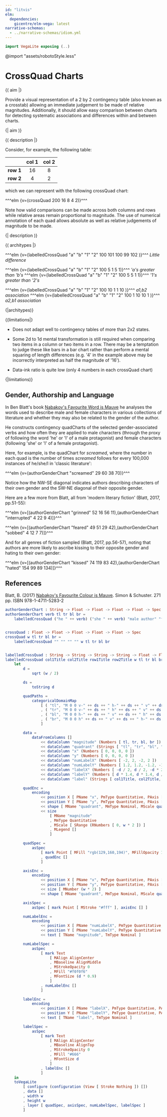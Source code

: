 ```yaml
---
id: "litvis"
elm:
  dependencies:
    gicentre/elm-vega: latest
narrative-schemas:
  - ../narrative-schemas/idiom.yml
---
```


```elm {l=hidden}
import VegaLite exposing (..)
```

@import "assets/robotoStyle.less"

# CrossQuad Charts

{( aim |}

Provide a visual representation of a 2 by 2 contingency table (also known as a crosstab) allowing an immediate judgement to be made of relative magnitudes.
Additionally, it should allow easy comparison between charts for detecting systematic associations and differences within and between charts.

{| aim )}

{( description |}

Consider, for example, the following table:

|           | col 1 | col 2 |
| --------- | :---: | :---: |
| **row 1** |  16   |   8   |
| **row 2** |   4   |   2   |

which we can represent with the following crossQuad chart:

^^^elm {v=(crossQuad 200 16 8 4 2)}^^^

Note how valid comparisons can be made across both columns and rows while relative areas remain proportional to magnitude.
The use of numerical annotation of each quad allows absolute as well as relative judgements of magnitude to be made.

{| description )}

{( architypes |}

^^^elm {v=(labelledCrossQuad "a" "b" "1" "2" 100 101 100 99 102 )}^^^
_Little difference_

^^^elm {v=(labelledCrossQuad "a" "b" "1" "2" 100 5 1 5 1)}^^^
_'a's greater than 'b's_<!-- ^^^elm {v=(labelledCrossQuad "a" "b" "1" "2" 100 1 5 1 5 )}^^^
_'b's greater than 'a's_ -->
^^^elm {v=(labelledCrossQuad "a" "b" "1" "2" 100 5 5 1 1)}^^^
_'1's greater than '2's_

<!-- ^^^elm {v=(labelledCrossQuad "a" "b" "1" "2" 100 1 1 5 5 )}^^^
_'2's greater than '1's_ -->

^^^elm {v=(labelledCrossQuad "a" "b" "1" "2" 100 10 1 1 10 )}^^^
_a1,b2 association_
^^^elm {v=(labelledCrossQuad "a" "b" "1" "2" 100 1 10 10 1 )}^^^
_a2,b1 association_

{|architypes)}

{(limitations|}

*   Does not adapt well to contingency tables of more than 2x2 states.

*   Some 2d to 1d mental transformation is still required when comparing two items in a column or two items in a row.
    There may be a temptation to judge these like bars in a bar chart rather than perform a mental squaring of length differences (e.g. '4' in the example above may be incorrectly interpreted as half the magnitude of '16').

*   Data-ink ratio is quite low (only 4 numbers in each crossQuad chart)

{|limitations)}

## Gender, Authorship and Language

In Ben Blatt's book [Nabakov's Favourite Word is Mauve](http://www.simonandschuster.com/books/Nabokovs-Favorite-Word-Is-Mauve/Ben-Blatt/9781501105388) he analyses the words used to describe male and female characters in various collections of literature and whether they may also be related to the gender of the author.

He constructs contingency quadCharts of the selected gender-associated verbs and how often they are applied to male characters (through the proxy of following the word 'he' or 'I' of a male protagonist) and female characters (following 'she' or 'I' of a female protagonist).

Here, for example, is the quadChart for _screamed_, where the number in each quad is the number of times _screamed_ follows for every 100,000 instances of he/she/I in 'classic literature':

^^^elm {v=(authorGenderChart "screamed" 29 60 38 70)}^^^

Notice how the NW-SE diagonal indicates authors describing characters of their own gender and the SW-NE diagonal of their opposite gender.

Here are a few more from Blatt, all from 'modern literary fiction' (Blatt, 2017, pp.51-55):

^^^elm {v=[(authorGenderChart "grinned" 52 16 56 11),(authorGenderChart "interrupted" 4 22 9 4)]}^^^

^^^elm {v=[(authorGenderChart "feared" 49 51 29 42),(authorGenderChart "sobbed" 4 12 7 7)]}^^^

And for all genres of fiction sampled (Blatt, 2017, pp.56-57), noting that authors are more likely to ascribe kissing to their opposite gender and hating to their own gender:

^^^elm {v=[(authorGenderChart "kissed" 74 119 83 42),(authorGenderChart "hated" 154 99 89 134)]}^^^

## References

Blatt, B. (2017) [Nabakov's Favourite Colour is Mauve](http://www.simonandschuster.com/books/Nabokovs-Favorite-Word-Is-Mauve/Ben-Blatt/9781501105388). Simon & Schuster. 271 pp. ISBN 978-1-4711-5283-2

```elm {l=hidden}
authorGenderChart : String -> Float -> Float -> Float -> Float -> Spec
authorGenderChart verb tl tr bl br =
    labelledCrossQuad ("he " ++ verb) ("she " ++ verb) "male author" "female author" 200 tl tr bl br


crossQuad : Float -> Float -> Float -> Float -> Float -> Spec
crossQuad w tl tr bl br =
    labelledCrossQuad "" "" "" "" w tl tr bl br


labelledCrossQuad : String -> String -> String -> String -> Float -> Float -> Float -> Float -> Float -> Spec
labelledCrossQuad col1Title col2Title row1Title row2Title w tl tr bl br =
    let
        d =
            sqrt (w / 2)

        ds =
            toString d

        quadPaths =
            categoricalDomainMap
                [ ( "tl", "M 0 0 v-" ++ ds ++ " h-" ++ ds ++ " v" ++ ds ++ "z" )
                , ( "tr", "M 0 0 v-" ++ ds ++ " h" ++ ds ++ " v" ++ ds ++ "z" )
                , ( "bl", "M 0 0 h-" ++ ds ++ " v" ++ ds ++ " h" ++ ds ++ "z" )
                , ( "br", "M 0 0 h" ++ ds ++ " v" ++ ds ++ " h-" ++ ds ++ "z" )
                ]

        data =
            dataFromColumns []
                << dataColumn "magnitude" (Numbers [ tl, tr, bl, br ])
                << dataColumn "quadrant" (Strings [ "tl", "tr", "bl", "br" ])
                << dataColumn "x" (Numbers [ 0, 0, 0, 0 ])
                << dataColumn "y" (Numbers [ 0, 0, 0, 0 ])
                << dataColumn "numLabelX" (Numbers [ -2, 2, -2, 2 ])
                << dataColumn "numLabelY" (Numbers [ 1.2, 1.2, -1.2, -1.2 ])
                << dataColumn "labelX" (Numbers [ -d / 2, d / 2, -d * 2, -d * 2 ])
                << dataColumn "labelY" (Numbers [ d * 1.4, d * 1.4, d / 2, -d / 2 ])
                << dataColumn "label" (Strings [ col1Title, col2Title, row1Title, row2Title ])

        quadEnc =
            encoding
                << position X [ PName "x", PmType Quantitative, PAxis [] ]
                << position Y [ PName "y", PmType Quantitative, PAxis [] ]
                << shape [ MName "quadrant", MmType Nominal, MScale quadPaths, MLegend [] ]
                << size
                    [ MName "magnitude"
                    , MmType Quantitative
                    , MScale [ SRange (RNumbers [ 0, w * 2 ]) ]
                    , MLegend []
                    ]

        quadSpec =
            asSpec
                [ mark Point [ MFill "rgb(129,160,194)", MFillOpacity 1, MStroke "#fff", MStrokeWidth 0 ]
                , quadEnc []
                ]

        axisEnc =
            encoding
                << position X [ PName "x", PmType Quantitative, PAxis [] ]
                << position Y [ PName "y", PmType Quantitative, PAxis [] ]
                << size [ MNumber (w * 2) ]
                << shape [ MName "quadrant", MmType Nominal, MScale quadPaths, MLegend [] ]

        axisSpec =
            asSpec [ mark Point [ MStroke "#fff" ], axisEnc [] ]

        numLabelEnc =
            encoding
                << position X [ PName "numLabelX", PmType Quantitative, PAxis [] ]
                << position Y [ PName "numLabelY", PmType Quantitative, PAxis [] ]
                << text [ TName "magnitude", TmType Nominal ]

        numLabelSpec =
            asSpec
                [ mark Text
                    [ MAlign AlignCenter
                    , MBaseline AlignMiddle
                    , MStrokeOpacity 0
                    , MFill "#f0f0f6"
                    , MFontSize (d * 0.9)
                    ]
                , numLabelEnc []
                ]

        labelEnc =
            encoding
                << position X [ PName "labelX", PmType Quantitative, PAxis [] ]
                << position Y [ PName "labelY", PmType Quantitative, PAxis [] ]
                << text [ TName "label", TmType Nominal ]

        labelSpec =
            asSpec
                [ mark Text
                    [ MAlign AlignCenter
                    , MBaseline AlignTop
                    , MStrokeOpacity 0
                    , MFill "#666"
                    , MFontSize d
                    ]
                , labelEnc []
                ]
    in
    toVegaLite
        [ configure (configuration (View [ Stroke Nothing ]) [])
        , data []
        , width w
        , height w
        , layer [ quadSpec, axisSpec, numLabelSpec, labelSpec ]
        ]
```
